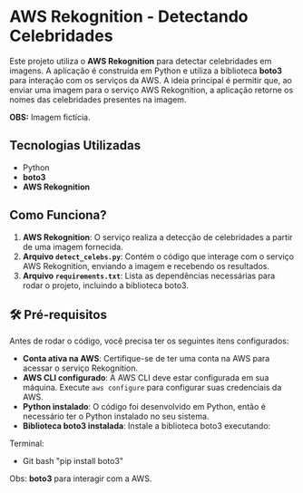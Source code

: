 # AWS Rekognition - Detectando Celebridades

Este projeto utiliza o **AWS Rekognition** para detectar celebridades em imagens. A aplicação é construída em Python e utiliza a biblioteca **boto3** para interação com os serviços da AWS. A ideia principal é permitir que, ao enviar uma imagem para o serviço AWS Rekognition, a aplicação retorne os nomes das celebridades presentes na imagem.

**OBS:** Imagem fictícia.

## Tecnologias Utilizadas

- Python
- **boto3**
- **AWS Rekognition**

## Como Funciona?

1. **AWS Rekognition**: O serviço realiza a detecção de celebridades a partir de uma imagem fornecida.
2. **Arquivo `detect_celebs.py`**: Contém o código que interage com o serviço AWS Rekognition, enviando a imagem e recebendo os resultados.
3. **Arquivo `requirements.txt`**: Lista as dependências necessárias para rodar o projeto, incluindo a biblioteca boto3.

## 🛠️ Pré-requisitos

Antes de rodar o código, você precisa ter os seguintes itens configurados:

- **Conta ativa na AWS**: Certifique-se de ter uma conta na AWS para acessar o serviço Rekognition.
- **AWS CLI configurado**: A AWS CLI deve estar configurada em sua máquina. Execute `aws configure` para configurar suas credenciais da AWS.
- **Python instalado**: O código foi desenvolvido em Python, então é necessário ter o Python instalado no seu sistema.
- **Biblioteca boto3 instalada**: Instale a biblioteca boto3 executando:

Terminal:
- Git bash
  "pip install boto3" 


Obs:  **boto3** para interagir com a AWS.
